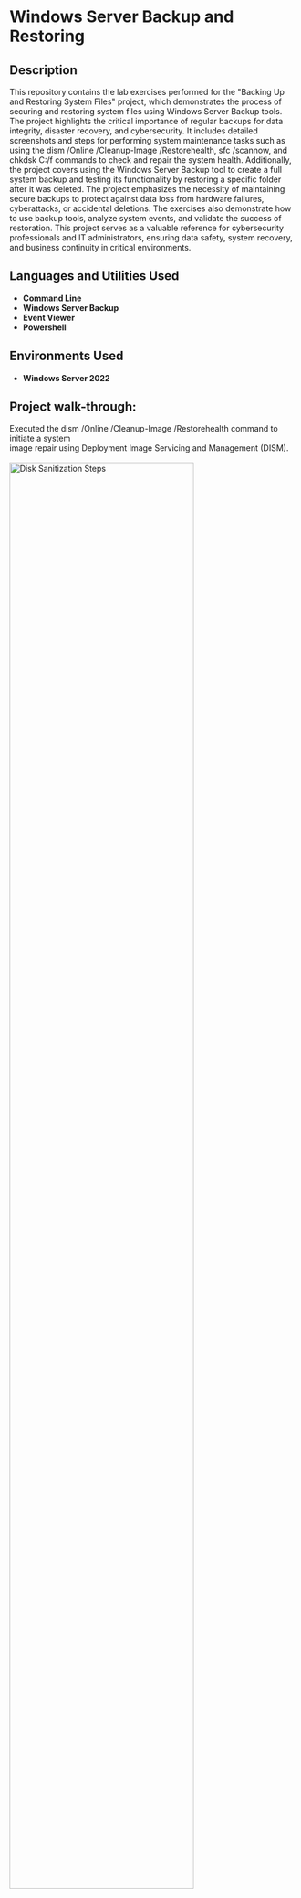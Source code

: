 <h1> Windows Server Backup and Restoring </h1>

<h2>Description</h2>
This repository contains the lab exercises performed for the "Backing Up and Restoring System Files" project, which demonstrates the process of securing and restoring system files using Windows Server Backup tools. The project highlights the critical importance of regular backups for data integrity, disaster recovery, and cybersecurity. It includes detailed screenshots and steps for performing system maintenance tasks such as using the dism /Online /Cleanup-Image /Restorehealth, sfc /scannow, and chkdsk C:/f commands to check and repair the system health. Additionally, the project covers using the Windows Server Backup tool to create a full system backup and testing its functionality by restoring a specific folder after it was deleted. The project emphasizes the necessity of maintaining secure backups to protect against data loss from hardware failures, cyberattacks, or accidental deletions. The exercises also demonstrate how to use backup tools, analyze system events, and validate the success of restoration. This project serves as a valuable reference for cybersecurity professionals and IT administrators, ensuring data safety, system recovery, and business continuity in critical environments.
<br />

<h2>Languages and Utilities Used</h2>

- <b> Command Line </b> 
- <b> Windows Server Backup </b>
- <b> Event Viewer </b>
- <b> Powershell </b>

<h2>Environments Used </h2>

- <b> Windows Server 2022 </b>

<h2>Project walk-through:</h2>
<p align="left">
Executed the dism /Online /Cleanup-Image /Restorehealth command to initiate a system <br/> image repair using Deployment Image Servicing and Management (DISM).  <br/><br/>
  <img src="Screenshot 2025-04-19 144313.png" height="80%" width="80%" alt="Disk Sanitization Steps"/>
  <br/>
<p align="left">
an the sfc /scannow command to initiate the System File Checker tool, which scans all <br/> protected system files and replaces corrupted or missing files with known good versions from the Windows cache. <br/><br/>
  <img src="Screenshot 2025-04-19 144322.png" height="80%" width="80%" alt="Disk Sanitization Steps"/>
  <br/>
  <p align="left">
Executed the chkdsk C: /f command to check the file system and file system metadata on <br/> the C: drive for logical errors. The /f parameter ensures that any detected issues are automatically fixed. <br/><br/>
  <img src="Screenshot 2025-04-19 144331.png" height="80%" width="80%" alt="Disk Sanitization Steps"/>
  <br/>
    <p align="left">
Restarted the system to complete the disk error-checking process initiated by the chkdsk <br/> command, as certain repairs require a reboot to be applied successfully. <br/><br/>
  <img src="Screenshot 2025-04-19 144341.png" height="80%" width="80%" alt="Disk Sanitization Steps"/>
  <br/>
      <p align="left">
Used Event Viewer to verify the results of the chkdsk operation by reviewing logs under <br/> Wininit. This step confirms whether file system repairs were successfully completed during system startup. <br/><br/>
  <img src="Screenshot 2025-04-19 144349.png" height="80%" width="80%" alt="Disk Sanitization Steps"/>
  <br/>
        <p align="left">
Reviewed the results in Event Viewer to validate system diagnostics and confirm successful <br/> execution of maintenance tasks such as chkdsk. <br/><br/>
  <img src="Screenshot 2025-04-19 144401.png" height="80%" width="80%" alt="Disk Sanitization Steps"/>
  <br/>
          <p align="left">
Created the Special Customers Montigny folder as part of the project setup, with plans for <br/> later recovery during the process. <br/><br/>
  <img src="Screenshot 2025-04-19 144410.png" height="80%" width="80%" alt="Disk Sanitization Steps"/>
  <br/>
            <p align="left">
Added a file containing the names of the Special Customers to the Special Customers Montigny <br/> folder, preparing it for later recovery during the project. <br/><br/>
  <img src="Screenshot 2025-04-19 144416.png" height="80%" width="80%" alt="Disk Sanitization Steps"/>
  <br/>
              <p align="left">
Installed Windows Server Backup to enable efficient backup and recovery management for the <br/> server environment. <br/><br/>
  <img src="Screenshot 2025-04-19 144425.png" height="80%" width="80%" alt="Disk Sanitization Steps"/>
  <br/>
                <p align="left">
Shared the Backups file and provided the network path for easy access and management of backup <br/> files across the network. <br/><br/>
  <img src="Screenshot 2025-04-19 144434.png" height="80%" width="80%" alt="Disk Sanitization Steps"/>
  <br/>
                  <p align="left">
Confirmed the successful completion of the backup process, ensuring that all selected data was <br/> securely stored for recovery purposes.<br/><br/>
  <img src="Screenshot 2025-04-19 144444.png" height="80%" width="80%" alt="Disk Sanitization Steps"/>
  <br/>
                    <p align="left">
Verified that the Special Customers Montigny file was moved to the Recycle Bin, indicating it was <br/> flagged for potential recovery. <br/><br/>
  <img src="Screenshot 2025-04-19 144458.png" height="80%" width="80%" alt="Disk Sanitization Steps"/>
  <br/>
                      <p align="left">
Confirmed the permanent deletion of the Special Customers Montigny file from the Recycle Bin, <br/> ensuring it was fully removed from the system. <br/><br/>
  <img src="Screenshot 2025-04-19 144506.png" height="80%" width="80%" alt="Disk Sanitization Steps"/>
  <br/>
                        <p align="left">
Initiated the Recovery Wizard and selected the Special Customers Montigny file for recovery, <br/> preparing to restore it to its original location. <br/><br/>
  <img src="Screenshot 2025-04-19 144513.png" height="80%" width="80%" alt="Disk Sanitization Steps"/>
  <br/>
                          <p align="left">
Confirmed the successful completion of the recovery process, with the Special Customers Montigny <br/> file restored to its original location. <br/><br/>
  <img src="Screenshot 2025-04-19 144521.png" height="80%" width="80%" alt="Disk Sanitization Steps"/>
  <br/>
                            <p align="left">
Verified that the Special Customers Montigny file was successfully restored and is now back in <br/> the Documents folder. <br/><br/>
  <img src="Screenshot 2025-04-19 144528.png" height="80%" width="80%" alt="Disk Sanitization Steps"/>
  <br/>

                              
<h2>Write Up</h2>

<p><u> Performing Backups and Restoring Data </u></p>
<p>To perform backups and restore data on a system, it requires a whole process is required. Firstly, it is crucial to secure multiple copies of important data in physical or virtual locations to guarantee the recovery of data in case of hardware failure, data corruption, or cyberattack (GeeksforGeeks, 2021). I would do a full backup, which saves all files and folders, however, it does require more time and storage. I also personally store my backup on a USB drive and lock it in my safe to ensure that it is secure from theft, fires, and much more. If I ever needed to back up my computer for any reason, all I would have to do is insert the USB drive into my computer, locate the backed-up files I want to restore, and add them back to my computer. Overall, this process is simple, but it ensures that no matter what, my computer and data are safeguarded from any element or malicious actor. </p>

<p><u> Backup Testing Process </u></p>
<p>The purpose of this assignment was to perform a full backup and verify its functionality by restoring deleted content during routine maintenance. I began by creating a folder named "Special Customers and Montigny in the Documents folder, which contained a text file named "Special Customers" with the names Mary Smith, Thomas Green, and Taylor Jones. After saving this file, I tried to proceed with the full backup of the server using the Windows Server Backup tool, ensuring that all files and system configurations were backed up. To test the backup’s integrity, I was supposed to delete the "Special Customers" folder, simulating an accidental data loss scenario. Then, using the backup tool, I was supposed to restore the folder from the full backup, successfully returning it to its original location. This would confirm the backup’s functionality and reliability. </p>

<p><u> Importance of Backups and Restoration for Cybersecurity Professionals </u></p>
<p>Backups and restoration are a key part of cybersecurity, as they serve as the foundation of disaster recovery and business continuity. Regular backups can aid in protecting organizations against permanent data loss due to deletion, hardware malfunctions, and even cyberattacks (Rocherston, 2023). They also aid in ensuring data integrity by enabling the system to be restored to its original state. By having effective backup plans, organizations can ensure that they minimize downtimes, allowing them to go back to their day-to-day activities quickly after an issue has occurred. Backups and restorations also aid organizations in keeping up with their compliance requirements, as they will be prepared for any audit or legal obligations within their systems. Additionally, by mitigating the financial impact of cyberattacks, such as avoiding ransom payments, well-executed backup strategies significantly reduce recovery costs. Key practices include automating backups, maintaining on-site and off-site copies, encrypting data, and regularly testing restoration procedures, all of which contribute to data protection and operational continuity. </p>

<p><u> References </u></p>
<p>GeeksforGeeks. (2021, June 16). Backup and restore. GeeksforGeeks. https://www.geeksforgeeks.org/backup-and-restore/ </p>
<p>Rocheston. (2023, May 17). The importance of backup and disaster recovery in cybersecurity. Information Age. https://u.rocheston.com/the-importance-of-backup-and-disaster-recovery-in-cybersecurity/#:~:text=Backup%20and%20disaster%20recovery%20are%20critical%20components%20of,along%20with%20best%20practices%20for%20implementing%20effective%20strategies. </p>

